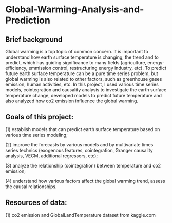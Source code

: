 # Global-Warming-Analysis-and-Prediction

## Brief background
Global warming is a top topic of common concern. It is important to understand how earth surface temperature is changing, the trend and to predict, which has guiding significance to many fields (agriculture, energy-efficiency, emmission control, restructuring energy industry, etc). To predict future earth surface temperature can be a pure time series problem, but global warming is also related to other factors, such as greenhouse gases emission, human activities, etc. In this project, I used various time series models, cointegration and causality analysis to investigate the earth surface temperature change, developed models to predict future temperature and also analyzed how co2 emission influence the global warming.

## Goals of this project: 

(1) establish models that can predict earth surface temperature based on various time series modeling;

(2) improve the forecasts by various models and by multivariate times series technics (exogenous features, cointegration, Granger causality analysis, VECM, additional regressors, etc); 

(3) analyze the relationship (cointegration) between temperature and co2 emission; 

(4) understand how various factors affect the global warming trend, assess the causal relationships.

## Resources of data:

(1) co2 emission and GlobalLandTemperature dataset from kaggle.com
